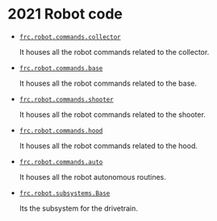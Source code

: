 # 2021 Robot code

- [`frc.robot.commands.collector`](src/main/java/frc/robot/commands/collector)

  It houses all the robot commands related to the collector.

- [`frc.robot.commands.base`](src/main/java/frc/robot/commands/base)

  It houses all the robot commands related to the base.

- [`frc.robot.commands.shooter`](src/main/java/frc/robot/commands/shooter)

  It houses all the robot commands related to the shooter.

- [`frc.robot.commands.hood`](src/main/java/frc/robot/commands/hood)

  It houses all the robot commands related to the hood.

- [`frc.robot.commands.auto`](src/main/java/frc/robot/commands/auto)

  It houses all the robot autonomous routines.

- [`frc.robot.subsystems.Base`](src/main/java/frc/robot/subsystems/Base.java)

  Its the subsystem for the drivetrain.
